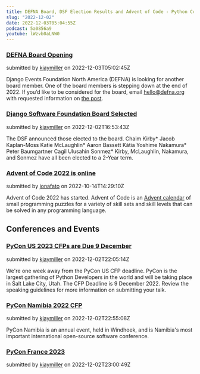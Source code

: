 ```yaml
---
title: DEFNA Board, DSF Election Results and Advent of Code - Python Community News 2022-12-02
slug: "2022-12-02"
date: 2022-12-03T05:04:55Z
podcast: 5a0856a9
youtube: lWzvb0aLNW0
---
```



### [DEFNA Board Opening](https://www.defna.org/announcements/2022/11/5/defna-board-member-recruitment/)

submitted by [kjaymiller](https://github.com/kjaymiller) on 2022-12-03T05:02:45Z

Django Events Foundation North America (DEFNA) is looking for another board member.
One of the board members is stepping down at the end of 2022.
If you’d like to be considered for the board, email hello@defna.org with requested information on [the post](https://www.defna.org/announcements/2022/11/5/defna-board-member-recruitment/).


### [Django Software Foundation Board Selected](https://www.djangoproject.com/weblog/2022/nov/29/2023-dsf-board-election-results/)

submitted by [kjaymiller](https://github.com/kjaymiller) on 2022-12-02T16:53:43Z

The DSF announced those elected to the board.
Chaim Kirby*
Jacob Kaplan-Moss
Katie McLaughlin*
Aaron Bassett
Kátia Yoshime Nakamura*
Peter Baumgartner
Cagil Ulusahin Sonmez*
Kirby, McLaughlin, Nakamura, and Sonmez have all been elected to a 2-Year term.


### [Advent of Code 2022 is online](https://adventofcode.com/)

submitted by [jonafato](https://github.com/jonafato) on 2022-10-14T14:29:10Z

Advent of Code 2022 has started. Advent of Code is an [Advent calendar](https://en.wikipedia.org/wiki/Advent_calendar) of small programming puzzles for a variety of skill sets and skill levels that can be solved in any programming language.








## Conferences and Events


### [PyCon US 2023 CFPs are Due  9 December](http://pycon.us)

submitted by [kjaymiller](https://github.com/kjaymiller) on 2022-12-02T22:05:14Z

We're one week away from the PyCon US CFP deadline.
PyCon is the largest gathering of Python Developers in the world and will be taking place in Salt Lake City, Utah.
The CFP Deadline is 9 December 2022.
Review the speaking guidelines for more information on submitting your talk.


### [PyCon Namibia 2022 CFP](https://na.pycon.org/)

submitted by [kjaymiller](https://github.com/kjaymiller) on 2022-12-02T22:55:08Z

PyCon Namibia is an annual event, held in Windhoek, and is Namibia's most important international open-source software conference.


### [PyCon France 2023](https://www.pycon.fr/2023/)

submitted by [kjaymiller](https://github.com/kjaymiller) on 2022-12-02T23:00:49Z
